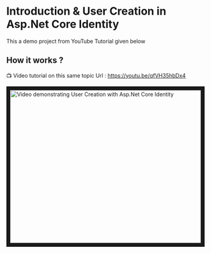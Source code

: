 # Introduction & User Creation in Asp.Net Core Identity

This a demo project from YouTube Tutorial given below

 ## How it works ?
 
 :tv: Video tutorial on this same topic
 Url : https://youtu.be/qfVH35hbDx4
 
 <a href="http://www.youtube.com/watch?feature=player_embedded&v=qfVH35hbDx4
" target="_blank"><img src="http://img.youtube.com/vi/qfVH35hbDx4/0.jpg" 
alt="Video demonstrating User Creation with Asp.Net Core Identity" width="500" height="400" border="10" /></a>
